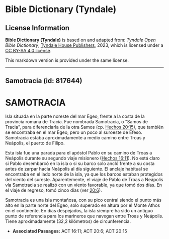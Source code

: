 # Bible Dictionary (Tyndale)

## License Information

**Bible Dictionary (Tyndale)** is based on and adapted from: _Tyndale Open Bible Dictionary_, [Tyndale House Publishers](https://tyndaleopenresources.com/), 2023, which is licensed under a [CC BY-SA 4.0 license](https://creativecommons.org/licenses/by-sa/4.0/legalcode.en).

This markdown version is provided under the same license.



--------------------------------

## Samotracia (id: 817644)

SAMOTRACIA
==========

Isla situada en la parte noreste del mar Egeo, frente a la costa de la provincia romana de Tracia. Fue nombrada Samotracia, o "Samos de Tracia", para diferenciarla de la otra Samos (cp. [Hechos 20:15](https://ref.ly/Acts20:15)), que también se encontraba en el mar Egeo, pero un poco al suroeste de Éfeso. Samotracia estaba aproximadamente a medio camino entre Troas y Neápolis, el puerto de Filipo.

Esta isla fue una parada para el apóstol Pablo en su camino de Troas a Neápolis durante su segundo viaje misionero ([Hechos 16:11](https://ref.ly/Acts16:11)). No está claro si Pablo desembarcó en la isla o si su barco solo ancló frente a su costa antes de zarpar hacia Neápolis al día siguiente. El anclaje habitual se encontraba en el lado norte de la isla, ya que los barcos estaban protegidos del viento del sureste. Aparentemente, el viaje de Pablo de Troas a Neápolis vía Samotracia se realizó con un viento favorable, ya que tomó dos días. En el viaje de regreso, tomó cinco días (ver [20:6](https://ref.ly/Acts20:6)).

Samotracia es una isla montañosa, con su pico central siendo el punto más alto en la parte norte del Egeo, solo superado en altura por el Monte Athos en el continente. En días despejados, la isla siempre ha sido un antiguo punto de referencia para los marineros que navegan entre Troas y Neápolis. Tiene aproximadamente (32,2 kilómetros) de circunferencia.

* **Associated Passages:** ACT 16:11; ACT 20:6; ACT 20:15

